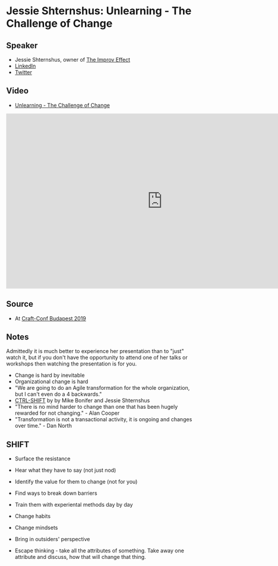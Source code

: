 # Jessie Shternshus: Unlearning - The Challenge of Change

## Speaker

* Jessie Shternshus, owner of [The Improv Effect](https://improveffect.com/)
* [LinkedIn](https://www.linkedin.com/in/jessie-shternshus-04765a11/)
* [Twitter](https://twitter.com/TheImprovEffect)

## Video

* [Unlearning - The Challenge of Change](https://www.youtube.com/watch?v=rfPRPoY6cIY)

<iframe width="840" height="472" src="https://www.youtube.com/embed/rfPRPoY6cIY"
frameborder="0"
allow="accelerometer; autoplay; encrypted-media; gyroscope; picture-in-picture"
allowfullscreen>
</iframe>

## Source

* At [Craft-Conf Budapest 2019](https://craft-conf.com/)

## Notes

Admittedly it is much better to experience her presentation than to "just" watch it, but if you don't have the
opportunity to attend one of her talks or workshops then watching the presentation is for you.


* Change is hard by inevitable
* Organizational change is hard
* "We are going to do an Agile transformation for the whole organization, but I can't even do a 4 backwards."
* [CTRL-SHIFT](https://www.amazon.com/CTRL-SHIFT-Mike-Bonifer/dp/0986296597) by by Mike Bonifer and Jessie Shternshus
* "There is no mind harder to change than one that has been hugely rewarded for not changing." - Alan Cooper
* "Transformation is not a transactional activity, it is ongoing and changes over time." - Dan North

## SHIFT

* Surface the resistance
* Hear what they have to say (not just nod)
* Identify the value for them to change (not for you)
* Find ways to break down barriers
* Train them with experiental methods day by day


* Change habits
* Change mindsets
* Bring in outsiders' perspective

* Escape thinking - take all the attributes of something. Take away one attribute and discuss, how that will change that thing.


